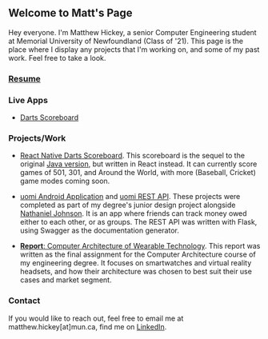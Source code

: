 ## Welcome to Matt's Page

Hey everyone. I'm Matthew Hickey, a senior Computer Engineering student at Memorial University of Newfoundland (Class of '21). This page is the place where I display any projects that I'm working on, and some of my past work. Feel free to take a look.

### [Resume](https://drive.google.com/open?id=0B_g9BEQCJlDbYkZpbEJ4SEJYWnM)

### Live Apps
* [Darts Scoreboard](https://mhickey.ca/darts-scoreboard-web)

### Projects/Work

* [React Native Darts Scoreboard](https://github.com/matthickey709/darts-scoreboard-web). This scoreboard is the sequel to the original [Java version](https://github.com/matthickey709/DartsScoreboard), but written in React instead. It can currently score games of 501, 301, and Around the World, with more (Baseball, Cricket) game modes coming soon.

* [uomi Android Application](https://github.com/hickeyjohnson/uomi_application) and [uomi REST API](https://github.com/hickeyjohnson/uomi_api). These projects were completed as part of my degree's junior design project alongside [Nathaniel Johnson](https://github.com/nathaniel19). It is an app where friends can track money owed either to each other, or as groups. The REST API was written with Flask, using Swagger as the documentation generator.

* [**Report**: Computer Architecture of Wearable Technology](https://github.com/matthickey709/WearablesReport/blob/master/FullReport.pdf). This report was written as the final assignment for the Computer Architecture course of my engineering degree. It focuses on smartwatches and virtual reality headsets, and how their architecture was chosen to best suit their use cases and market segment.

### Contact

If you would like to reach out, feel free to email me at matthew.hickey[at]mun.ca, find me on [LinkedIn](www.linkedin.com/in/matthewjhickey).
